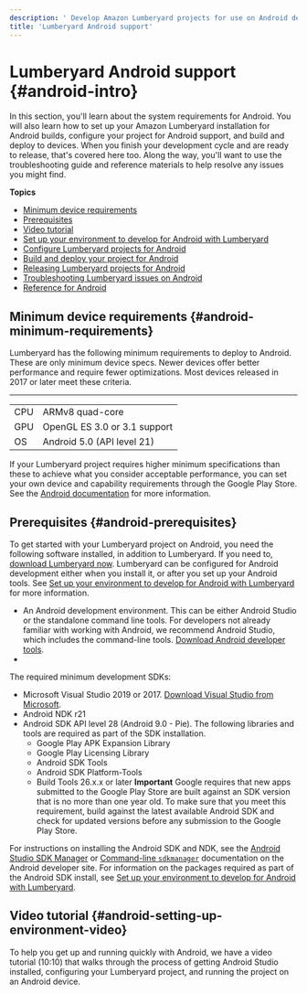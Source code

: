 ```yaml
---
description: ' Develop Amazon Lumberyard projects for use on Android devices. '
title: 'Lumberyard Android support'
---
```

# Lumberyard Android support {#android-intro}

 In this section, you'll learn about the system requirements for Android\. You will also learn how to set up your Amazon Lumberyard installation for Android builds, configure your project for Android support, and build and deploy to devices\. When you finish your development cycle and are ready to release, that's covered here too\. Along the way, you'll want to use the troubleshooting guide and reference materials to help resolve any issues you might find\.

**Topics**
+ [Minimum device requirements](#android-minimum-requirements)
+ [Prerequisites](#android-prerequisites)
+ [Video tutorial](#android-setting-up-environment-video)
+ [Set up your environment to develop for Android with Lumberyard](/docs/user-guide/features/platforms/android/setting-up-environment.md)
+ [Configure Lumberyard projects for Android](/docs/user-guide/features/platforms/android/configure-project.md)
+ [Build and deploy your project for Android](/docs/user-guide/features/platforms/android/build-deploy.md)
+ [Releasing Lumberyard projects for Android](/docs/user-guide/features/platforms/android/deploy-release.md)
+ [Troubleshooting Lumberyard issues on Android](/docs/user-guide/features/platforms/android/troubleshooting.md)
+ [Reference for Android](/docs/user-guide/features/platforms/android/reference.md)

## Minimum device requirements {#android-minimum-requirements}

 Lumberyard has the following minimum requirements to deploy to Android\. These are only minimum device specs\. Newer devices offer better performance and require fewer optimizations\. Most devices released in 2017 or later meet these criteria\.


****

|  |  |
| --- |--- |
| CPU | ARMv8 quad\-core |
| GPU | OpenGL ES 3\.0 or 3\.1 support |
| OS | Android 5\.0 \(API level 21\) |

 If your Lumberyard project requires higher minimum specifications than these to achieve what you consider acceptable performance, you can set your own device and capability requirements through the Google Play Store\. See the [Android documentation](https://support.google.com/googleplay/android-developer/answer/7353455) for more information\.

## Prerequisites {#android-prerequisites}

 To get started with your Lumberyard project on Android, you need the following software installed, in addition to Lumberyard\. If you need to, [download Lumberyard now](/docs/userguide/setup/downloading-lumberyard.md)\. Lumberyard can be configured for Android development either when you install it, or after you set up your Android tools\. See [Set up your environment to develop for Android with Lumberyard](/docs/user-guide/features/platforms/android/setting-up-environment.md) for more information\.
+  An Android development environment\. This can be either Android Studio or the standalone command line tools\. For developers not already familiar with working with Android, we recommend Android Studio, which includes the command\-line tools\. [Download Android developer tools](https://developer.android.com/studio/#downloads)\.
+

  The required minimum development SDKs:
  +  Microsoft Visual Studio 2019 or 2017\. [Download Visual Studio from Microsoft](https://visualstudio.microsoft.com/downloads/)\.
  + Android NDK r21
  + Android SDK API level 28 \(Android 9\.0 - Pie\)\. The following libraries and tools are required as part of the SDK installation\.
    + Google Play APK Expansion Library
    + Google Play Licensing Library
    + Android SDK Tools
    + Android SDK Platform\-Tools
    + Build Tools 26\.x\.x or later
**Important**
 Google requires that new apps submitted to the Google Play Store are built against an SDK version that is no more than one year old\. To make sure that you meet this requirement, build against the latest available Android SDK and check for updated versions before any submission to the Google Play Store\.

   For instructions on installing the Android SDK and NDK, see the [Android Studio SDK Manager](https://developer.android.com/studio/intro/update#sdk-manager) or [Command\-line `sdkmanager`](https://developer.android.com/studio/command-line/sdkmanager) documentation on the Android developer site\. For information on the packages required as part of the Android SDK install, see [Set up your environment to develop for Android with Lumberyard](/docs/user-guide/features/platforms/android/setting-up-environment.md)\.

## Video tutorial {#android-setting-up-environment-video}

 To help you get up and running quickly with Android, we have a video tutorial \(10:10\) that walks through the process of getting Android Studio installed, configuring your Lumberyard project, and running the project on an Android device\.